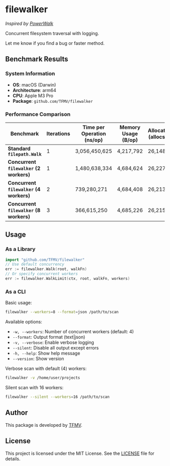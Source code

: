 # filewalker

*Inspired by [PowerWalk](https://github.com/stretchr/powerwalk)*

Concurrent filesystem traversal with logging.

Let me know if you find a bug or faster method.

## Benchmark Results

### System Information

- **OS**: macOS (Darwin)
- **Architecture**: arm64
- **CPU**: Apple M3 Pro
- **Package**: `github.com/TFMV/filewalker`

### Performance Comparison

| Benchmark                                   | Iterations | Time per Operation (ns/op) | Memory Usage (B/op) | Allocations (allocs/op) |
|---------------------------------------------|------------|----------------------------|----------------------|--------------------------|
| **Standard `filepath.Walk`**                | 1          | 3,056,450,625              | 4,217,792            | 26,148                   |
| **Concurrent `filewalker` (2 workers)**     | 1          | 1,480,638,334              | 4,684,624            | 26,227                   |
| **Concurrent `filewalker` (4 workers)**     | 2          | 739,280,271                | 4,684,408            | 26,213                   |
| **Concurrent `filewalker` (8 workers)**     | 3          | 366,615,250                | 4,685,226            | 26,215                   |

## Usage

### As a Library

```go
import "github.com/TFMV/filewalker"
// Use default concurrency
err := filewalker.Walk(root, walkFn)
// Or specify concurrent workers
err := filewalker.WalkLimit(ctx, root, walkFn, workers)
```

### As a CLI

Basic usage:

```bash
filewalker --workers=8 --format=json /path/to/scan
```

Available options:

- `-w, --workers`: Number of concurrent workers (default: 4)
- `--format`: Output format (text|json)
- `-v, --verbose`: Enable verbose logging
- `--silent`: Disable all output except errors
- `-h, --help`: Show help message
- `--version`: Show version

Verbose scan with default (4) workers:

```bash
filewalker -v /home/user/projects
```

Silent scan with 16 workers:

```bash
filewalker --silent --workers=16 /path/to/scan
```

## Author

This package is developed by [TFMV](https://github.com/TFMV).

## License

This project is licensed under the MIT License. See the [LICENSE](LICENSE) file for details.
